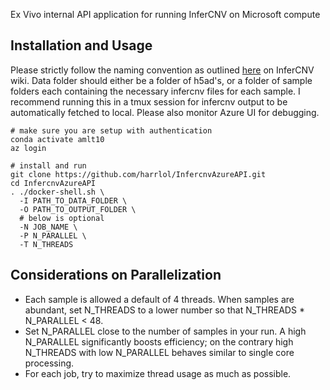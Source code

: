 Ex Vivo internal API application for running InferCNV on Microsoft compute

## Installation and Usage
Please strictly follow the naming convention as outlined [here](https://github.com/broadinstitute/inferCNV/wiki/Running-InferCNV#infercnv-2-step-execution-overview) on InferCNV wiki. Data folder should either be a folder of h5ad's, or a folder of sample folders each containing the necessary infercnv files for each sample.
I recommend running this in a tmux session for infercnv output to be automatically fetched to local. Please also monitor Azure UI for debugging.
```
# make sure you are setup with authentication
conda activate amlt10
az login

# install and run
git clone https://github.com/harrlol/InfercnvAzureAPI.git
cd InfercnvAzureAPI
. ./docker-shell.sh \
  -I PATH_TO_DATA_FOLDER \
  -O PATH_TO_OUTPUT_FOLDER \
  # below is optional
  -N JOB_NAME \
  -P N_PARALLEL \
  -T N_THREADS
```

## Considerations on Parallelization

- Each sample is allowed a default of 4 threads. When samples are abundant, set N_THREADS to a lower number so that N_THREADS * N_PARALLEL < 48.
- Set N_PARALLEL close to the number of samples in your run. A high N_PARALLEL significantly boosts efficiency; on the contrary high N_THREADS with low N_PARALLEL behaves similar to single core processing.
- For each job, try to maximize thread usage as much as possible.
